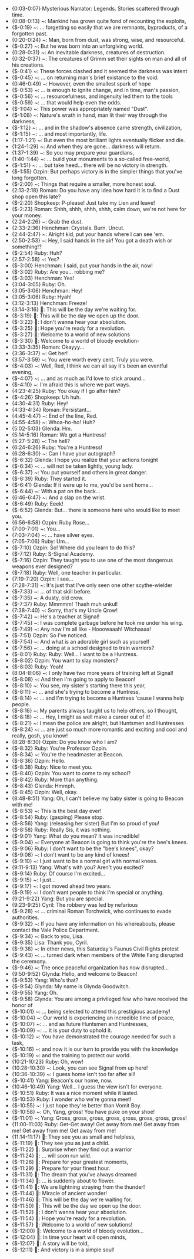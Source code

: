 - {0:03-0:07} Mysterious Narrator: Legends. Stories scattered through time.
- {0:08-0:13} ~: Mankind has grown quite fond of recounting the exploits,
- {$-0:19} ~: ... forgetting so easily that we are remnants, byproducts, of a forgotten past.
- {0:20-0:24} ~: Man, born from dust, was strong, wise, and resourceful.
- {$-0:27} ~: But he was born into an unforgiving world.
- {0:28-0:31} ~: An inevitable darkness, creatures of destruction.
- {0:32-0:37} ~: The creatures of Grimm set their sights on man and all of his creations.
- {$-0:41} ~: These forces clashed and it seemed the darkness was intent
- {$-0:45} ~: ... on returning man's brief existance to the void.
- {0:46-0:49} ~: However, even the smallest spark of hope
- {$-0:53} ~: ... is enough to ignite change, and in time, man's passion,
- {$-0:56} ~: ... resourcefulness, and ingenuity led them to the tools 
- {$-0:59} ~: ... that would help even the odds.
- {$-1:04} ~: This power was appropriately named "Dust".
- {$-1:08} ~: Nature's wrath in hand, man lit their way through the darkness,
- {$-1:12} ~: ... and in the shadow's absence came strength, civilization, 
- {$-1:15} ~: ... and most importantly, life.
- {1:17-1:21} ~: But even the most brilliant lights eventually flicker and die.
- {1:24-1:29} ~: And when they are gone... darkness will return.
- {1:37-1:39} ~: So you may prepare your guardians,
- {1:40-1:44} ~: ... build your monuments to a so-called free-world,
- {$-1:51} ~: ... but take heed... there will be no victory in strength.
- {$-1:55} Ozpin: But perhaps victory is in the simpler things that you've long forgotten.
- {$-2:00} ~: Things that require a smaller, more honest soul.
- {2:13-2:18} Roman: Do you have any idea how hard it is to find a Dust shop open this late?
- {$-2:20} Shopkeep: P-please! Just take my Lien and leave!
- {$-2:23} Roman: Shhh, shhh, shhh, shhh, calm down, we're not here for your money.
- {2:24-2:26} ~: Grab the dust.
- {2:33-2:36} Henchman: Crystals. Burn. Uncut.
- {2:44-2:47} ~: Alright kid, put your hands where I can see 'em.
- {2:50-2:53} ~: Hey, I said hands in the air! You got a death wish or something!?
- {$-2:54} Ruby: Huh? 
- {2:57-2:58} ~: Yes?
- {$-3:00} Henchman: I said, put your hands in the air, now!
- {$-3:02} Ruby: Are you... robbing me?
- {$-3:03} Henchman: Yes!
- {3:04-3:05} Ruby: Oh.
- {3:05-3:06} Henchman: Hey!
- {3:05-3:06} Ruby: Hyah!
- {3:12-3:13} Henchman: Freeze!
- {3:14-3:16} 🎵: This will be the day we're waiting for.
- {$-3:19} 🎵: This will be the day we open up the door.
- {$-3:22} 🎵: I don't wanna hear your absolution.
- {$-3:25} 🎵: Hope you're ready for a revolution.
- {$-3:27} 🎵: Welcome to a world of new solutions
- {$-3:30} 🎵: Welcome to a world of bloody evolution-
- {3:33-3:35} Roman: Okayyy...
- {3:36-3:37} ~: Get her!
- {3:57-3:59} ~: You were worth every cent. Truly you were.
- {$-4:03} ~: Well, Red, I think we can all say it's been an eventful evening,
- {$-4:07} ~: ... and as much as I'd love to stick around...
- {$-4:10} ~: I'm afraid this is where we part ways.
- {4:23-4:25} Ruby: You okay if I go after him?
- {$-4:26} Shopkeep: Uh huh.
- {4:30-4:31} Ruby: Hey!
- {4:33-4:34} Roman: Persistant...
- {4:45-4:47} ~: End of the line, Red.
- {4:55-4:58} ~: Whoa-ho-ho! Huh?
- {5:02-5:03} Glenda: Hm.
- {5:14-5:16} Roman: We got a Huntress!
- {5:27-5:28} ~: The hell?
- {6:24-6:26} Ruby: You're a Huntress!
- {6:28-6:30} ~: Can I have your autograph?
- {$-6:32} Glenda: I hope you realize that your actions tonight
- {$-6:34} ~: ... will not be taken lightly, young lady.
- {$-6:37} ~: You put yourself and others in great danger.
- {$-6:39} Ruby: They started it.
- {$-6:41} Glenda: If it were up to me, you'd be sent home...
- {$-6:44} ~: With a pat on the back...
- {6:46-6:47} ~: And a slap on the wrist.
- {$-6:49} Ruby: Eeek!
- {$-6:52} Glenda: But... there is someone here who would like to meet you.
- {6:56-6:58} Ozpin: Ruby Rose...
- {7:00-7:01} ~: You...
- {7:03-7:04} ~: ... have silver eyes.
- {7:05-7:06} Ruby: Um...
- {$-7:10} Ozpin: So! Where did you learn to do this?
- {$-7:12} Ruby: S-Signal Academy.
- {$-7:16} Ozpin: They taught you to use one of the most dangerous weapons ever designed?
- {$-7:18} Ruby: Well, one teacher in particular.
- {7:19-7:20} Ozpin: I see...
- {7:28-7:31} ~: It's just that I've only seen one other scythe-wielder
- {$-7:33} ~: ... of that skill before.
- {$-7:35} ~: A dusty, old crow.
- {$-7:37} Ruby: Mmmmm! Thash muh unkul!
- {7:38-7:40} ~: Sorry, that's my Uncle Qrow!
- {$-7:42} ~: He's a teacher at Signal!
- {$-7:45} ~: I was complete garbage before he took me under his wing.
- {$-7:49} ~: Any now I'm all like - Hooowaaah! Witchaaaa!
- {$-7:51} Ozpin: So I've noticed.
- {$-7:54} ~: And what is an adorable girl such as yourself
- {$-7:56} ~: ... doing at a school designed to train warriors?
- {$-8:01} Ruby: Ruby: Well... I want to be a Huntress.
- {$-8:02} Ozpin: You want to slay monsters?
- {$-8:03} Ruby: Yeah!
- {8:04-8:06} ~: I only have two more years of training left at Signal!
- {$-8:08} ~: And then I'm going to apply to Beacon!
- {$-8:10} ~: You see, my sister's starting there this year,
- {$-8:11} ~: ... and she's trying to become a Huntress,
- {$-8:14} ~: ... and I'm trying to become a Huntress 'cause I wanna help people.
- {$-8:16} ~: My parents always taught us to help others, so I thought,
- {$-8:18} ~: ... Hey, I might as well make a career out of it!
- {$-8:21} ~: I mean the police are alright, but Huntsmen and Huntresses
- {$-8:24} ~: ... are just so much more romantic and exciting and cool and really, gosh, you know!
- {8:28-8:30} Ozpin: Do you know who I am?
- {$-8:32} Ruby: You're Professor Ozpin.
- {$-8:34} ~: You're the headmaster at Beacon.
- {$-8:36} Ozpin: Hello.
- {$-8:38} Ruby: Nice to meet you.
- {$-8:40} Ozpin: You want to come to my school?
- {$-8:42} Ruby: More than anything.
- {$-8:43} Glenda: Hmmph.
- {$-8:45} Ozpin: Well, okay.
- {8:48-8:51} Yang: Oh, I can't believe my baby sister is going to Beacon with me!
- {$-8:53} ~: This is the best day ever!
- {$-8:54} Ruby: (gasping) Please stop.
- {$-8:56} Yang: (releasing her sister) But I'm so proud of you!
- {$-8:58} Ruby: Really Sis, it was nothing.
- {$-9:01} Yang: What do you mean? It was incredible!
- {$-9:04} ~: Everyone at Beacon is going to think you're the bee's knees.
- {$-9:06} Ruby: I don't want to be the "bee's knees", okay?
- {$-9:08} ~: I don't want to be any kind of knees!
- {$-9:10} ~: I just want to be a normal girl with normal knees.
- {9:11-9:13} Yang: What's with you? Aren't you excited?
- {$-9:14} Ruby: Of course I'm excited...
- {$-9:15} ~: I just...
- {$-9:17} ~: I got moved ahead two years.
- {$-9:19} ~: I don't want people to think I'm special or anything.
- {9:21-9:22} Yang: But you are special.
- {9:23-9:25} Cyril: The robbery was led by nefarious
- {$-9:28} ~: ... criminal Roman Torchwick, who continues to evade authorities.
- {$-9:32} ~: If you have any information on his whereabouts, please contact the Vale Police Department.
- {$-9:34} ~: Back to you, Lisa.
- {$-9:35} Lisa: Thank you, Cyril.
- {$-9:38} ~: In other news, this Saturday's Faunus Civil Rights protest
- {$-9:43} ~: ... turned dark when members of the White Fang disrupted the ceremony.
- {$-9:46} ~: The once peaceful organization has now disrupted...
- {9:50-9:52} Glynda: Hello, and welcome to Beacon!
- {$-9:53} Yang: Who's that?
- {$-9:54} Glynda: My name is Glynda Goodwitch.
- {$-9:55} Yang: Oh.
- {$-9:58} Glynda: You are among a privileged few who have received the honor of
- {$-10:01} ~: ... being selected to attend this prestigious academy!
- {$-10:04} ~: Our world is experiencing an incredible time of peace,
- {$-10:07} ~: ... and as future Huntsmen and Huntresses,
- {$-10:09} ~: ... it is your duty to uphold it.
- {$-10:12} ~: You have demonstrated the courage needed for such a task,
- {$-10:16} ~: and now it is our turn to provide you with the knowledge
- {$-10:19} ~: and the training to protect our world.
- {10:21-10:23} Ruby: Oh, wow!
- {10:28-10:30} ~: Look, you can see Signal from up here!
- {10:36-10:39} ~: I guess home isn't too far after all!
- {$-10:41} Yang: Beacon's our home, now.
- {10:46-10:49} Yang: Well... I guess the view isn't for everyone.
- {$-10:51} Ruby: It was a nice moment while it lasted.
- {$-10:53} Ruby: I wonder who we're gonna meet!
- {$-10:55} ~: I just hope they're better than Vomit Boy.
- {$-10:58} ~: Oh, Yang, gross! You have puke on your shoe!
- {$-11:01} ~: Yang: Gross, gross, gross, gross, gross, gross, gross, gross!
- {11:00-11:03} Ruby: Get-Get away! Get away from me! Get away from me! Get away from me! Get away from me!
- {11:14-11:17} 🎵: They see you as small and helpless,
- {$-11:19} 🎵: They see you as just a child.
- {$-11:22} 🎵: Surprise when they find out a warrior
- {$-11:24} 🎵: ... will soon run wild.
- {$-11:26} 🎵: Prepare for your greatest moments,
- {$-11:29} 🎵: Prepare for your finest hour.
- {$-11:31} 🎵: The dream that you've always dreamed
- {$-11:34} 🎵: ... is suddenly about to flower.
- {$-11:41} 🎵: We are lightning straying from the thunder!
- {$-11:44} 🎵: Miracle of ancient wonder!
- {$-11:46} 🎵: This will be the day we're waiting for.
- {$-11:50} 🎵: This will be the day we open up the door.
- {$-11:52} 🎵: I don't wanna hear your absolution.
- {$-11:54} 🎵: Hope you're ready for a revolution.
- {$-11:57} 🎵: Welcome to a world of new solutions!
- {$-12:00} 🎵: Welcome to a world of bloody evolution...
- {$-12:04} 🎵: In time your heart will open minds,
- {$-12:07} 🎵: A story will be told,
- {$-12:11} 🎵: And victory is in a simple soul!